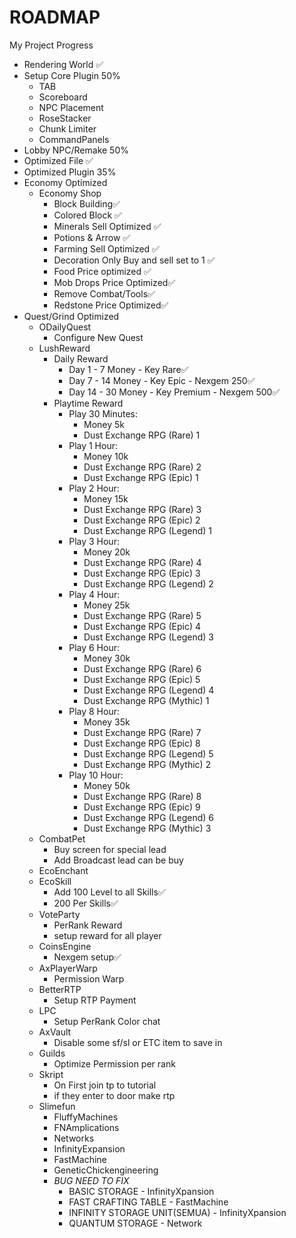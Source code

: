 # ROADMAP
My Project Progress
- Rendering World ✅
- Setup Core Plugin 50%
  - TAB
  - Scoreboard
  - NPC Placement
  - RoseStacker
  - Chunk Limiter
  - CommandPanels
- Lobby NPC/Remake 50%
- Optimized File ✅
- Optimized Plugin 35%
- Economy Optimized
  - Economy Shop 
    - Block Building✅
    - Colored Block ✅
    - Minerals Sell Optimized ✅
    - Potions & Arrow ✅
    - Farming Sell Optimized ✅
    - Decoration Only Buy and sell set to 1 ✅
    - Food Price optimized ✅
    - Mob Drops Price Optimized✅
    - Remove Combat/Tools✅
    - Redstone Price Optimized✅
- Quest/Grind Optimized
  - ODailyQuest
    - Configure New Quest
  - LushReward
    - Daily Reward
      - Day 1 - 7 Money - Key Rare✅
      - Day 7 - 14 Money - Key Epic - Nexgem 250✅
      - Day 14 - 30 Money - Key Premium - Nexgem 500✅
    - Playtime Reward
      - Play 30 Minutes:
        - Money 5k
        - Dust Exchange RPG (Rare) 1
      - Play 1 Hour:
        - Money 10k
        - Dust Exchange RPG (Rare) 2
        - Dust Exchange RPG (Epic) 1
      - Play 2 Hour:
        - Money 15k
        - Dust Exchange RPG (Rare) 3
        - Dust Exchange RPG (Epic) 2
        - Dust Exchange RPG (Legend) 1
      - Play 3 Hour:
        - Money 20k
        - Dust Exchange RPG (Rare) 4
        - Dust Exchange RPG (Epic) 3
        - Dust Exchange RPG (Legend) 2
      - Play 4 Hour:
        - Money 25k
        - Dust Exchange RPG (Rare) 5
        - Dust Exchange RPG (Epic) 4
        - Dust Exchange RPG (Legend) 3
      - Play 6 Hour:
        - Money 30k
        - Dust Exchange RPG (Rare) 6
        - Dust Exchange RPG (Epic) 5
        - Dust Exchange RPG (Legend) 4
        - Dust Exchange RPG (Mythic) 1
      - Play 8 Hour:
        - Money 35k
        - Dust Exchange RPG (Rare) 7
        - Dust Exchange RPG (Epic) 8
        - Dust Exchange RPG (Legend) 5
        - Dust Exchange RPG (Mythic) 2
      - Play 10 Hour:
        - Money 50k
        - Dust Exchange RPG (Rare) 8
        - Dust Exchange RPG (Epic) 9
        - Dust Exchange RPG (Legend) 6
        - Dust Exchange RPG (Mythic) 3
  - CombatPet
    - Buy screen for special lead
    - Add Broadcast lead can be buy
  - EcoEnchant
  - EcoSkill
    - Add 100 Level to all Skills✅
    - 200 Per Skills✅
  - VoteParty
    - PerRank Reward
    - setup reward for all player
  - CoinsEngine
    - Nexgem setup✅
  - AxPlayerWarp
    - Permission Warp
  - BetterRTP
    - Setup RTP Payment
  - LPC
    - Setup PerRank Color chat
  - AxVault
    - Disable some sf/sl or ETC item to save in
  - Guilds
    - Optimize Permission per rank
  - Skript
    - On First join tp to tutorial
    - if they enter to door make rtp
  - Slimefun
    - FluffyMachines
    - FNAmplications
    - Networks
    - InfinityExpansion
    - FastMachine
    - GeneticChickengineering
    - *BUG NEED TO FIX*
      - BASIC STORAGE - InfinityXpansion
      - FAST CRAFTING TABLE - FastMachine
      - INFINITY STORAGE UNIT(SEMUA) - InfinityXpansion
      - QUANTUM STORAGE - Network
